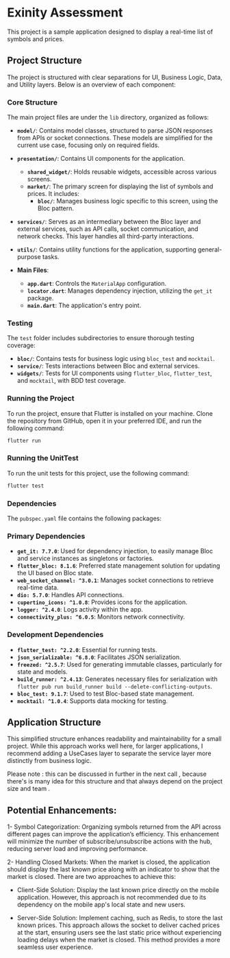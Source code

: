 # Exinity Assessment

This project is a sample application designed to display a real-time list of symbols and prices.

## Project Structure
The project is structured with clear separations for UI, Business Logic, Data, and Utility layers. Below is an overview of each component:

### Core Structure

The main project files are under the `lib` directory, organized as follows:

- **`model/`**: Contains model classes, structured to parse JSON responses from APIs or socket connections. These models are simplified for the current use case, focusing only on required fields.


- **`presentation/`**: Contains UI components for the application.
  - **`shared_widget/`**: Holds reusable widgets, accessible across various screens.
  - **`market/`**: The primary screen for displaying the list of symbols and prices. It includes:
    - **`bloc/`**: Manages business logic specific to this screen, using the Bloc pattern.

- **`services/`**: Serves as an intermediary between the Bloc layer and external services, such as API calls, socket communication, and network checks. This layer handles all third-party interactions.

- **`utils/`**: Contains utility functions for the application, supporting general-purpose tasks.

- **Main Files**:
  - **`app.dart`**: Controls the `MaterialApp` configuration.
  - **`locator.dart`**: Manages dependency injection, utilizing the `get_it` package.
  - **`main.dart`**: The application's entry point.


### Testing

The `test` folder includes subdirectories to ensure thorough testing coverage:

- **`bloc/`**: Contains tests for business logic using `bloc_test` and `mocktail`.
- **`service/`**: Tests interactions between Bloc and external services.
- **`widgets/`**: Tests for UI components using `flutter_bloc`, `flutter_test`, and `mocktail`, with BDD test coverage.


### Running the Project

To run the project, ensure that Flutter is installed on your machine. Clone the repository from GitHub, open it in your preferred IDE, and run the following command:

```bash
flutter run
```

### Running the UnitTest

To run the unit tests for this project, use the following command:

```bash
flutter test
```

### Dependencies

The `pubspec.yaml` file contains the following packages:

### Primary Dependencies

- **`get_it: 7.7.0`**: Used for dependency injection, to easily manage Bloc and service instances as singletons or factories.
- **`flutter_bloc: 8.1.6`**: Preferred state management solution for updating the UI based on Bloc state.
- **`web_socket_channel: ^3.0.1`**: Manages socket connections to retrieve real-time data.
- **`dio: 5.7.0`**: Handles API connections.
- **`cupertino_icons: ^1.0.8`**: Provides icons for the application.
- **`logger: ^2.4.0`**: Logs activity within the app.
- **`connectivity_plus: ^6.0.5`**: Monitors network connectivity.

### Development Dependencies

- **`flutter_test: ^2.2.0`**: Essential for running tests.
- **`json_serializable: ^6.8.0`**: Facilitates JSON serialization.
- **`freezed: ^2.5.7`**: Used for generating immutable classes, particularly for state and models.
- **`build_runner: ^2.4.13`**: Generates necessary files for serialization with `flutter pub run build_runner build --delete-conflicting-outputs`.
- **`bloc_test: 9.1.7`**: Used to test Bloc-based state management.
- **`mocktail: ^1.0.4`**: Supports data mocking for testing.


## Application Structure

This simplified structure enhances readability and maintainability for a small project. While this approach works well here, for larger applications, I recommend adding a UseCases layer to separate the service layer more distinctly from business logic.

Please note : this can be discussed in further in the next call , because there's is many idea for this structure and that always depend on the project size and team .

## Potential Enhancements:

1- Symbol Categorization: Organizing symbols returned from the API across different pages can improve the application’s efficiency. This enhancement will minimize the number of subscribe/unsubscribe actions with the hub, reducing server load and improving performance.



2- Handling Closed Markets: When the market is closed, the application should display the last known price along with an indicator to show that the market is closed. There are two approaches to achieve this:

- Client-Side Solution: Display the last known price directly on the mobile application. However, this approach is not recommended due to its dependency on the mobile app's local state and new users.

- Server-Side Solution: Implement caching, such as Redis, to store the last known prices. This approach allows the socket to deliver cached prices at the start, ensuring users see the last static price without experiencing loading delays when the market is closed. This method provides a more seamless user experience.
